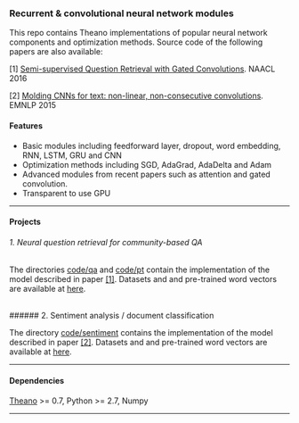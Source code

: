 ### Recurrent & convolutional neural network modules

This repo contains Theano implementations of popular neural network components and optimization methods. Source code of the following papers are also available:

  [1] [Semi-supervised Question Retrieval with Gated Convolutions](http://arxiv.org/abs/1512.05726). NAACL 2016

  [2] [Molding CNNs for text: non-linear, non-consecutive convolutions](http://arxiv.org/abs/1508.04112). EMNLP 2015

#### Features
  - Basic modules including feedforward layer, dropout, word embedding, RNN, LSTM, GRU and CNN
  - Optimization methods including SGD, AdaGrad, AdaDelta and Adam
  - Advanced modules from recent papers such as attention and gated convolution.
  - Transparent to use GPU

-------

#### Projects

###### 1. Neural question retrieval for community-based QA

The directories [code/qa](/code/qa) and [code/pt](/code/pt) contain the implementation of the model described in paper [[1]](http://arxiv.org/abs/1512.05726). Datasets and and pre-trained word vectors are available at [here](https://github.com/taolei87/askubuntu).

<br>
###### 2. Sentiment analysis / document classification

The directory [code/sentiment](/code/sentiment) contains the implementation of the model described in paper [[2]](http://arxiv.org/abs/1508.04112). Datasets and and pre-trained word vectors are available at [here](https://github.com/taolei87/text_convnet).

-------

#### Dependencies
  [Theano](http://deeplearning.net/software/theano/) >= 0.7, Python >= 2.7, Numpy

-------
